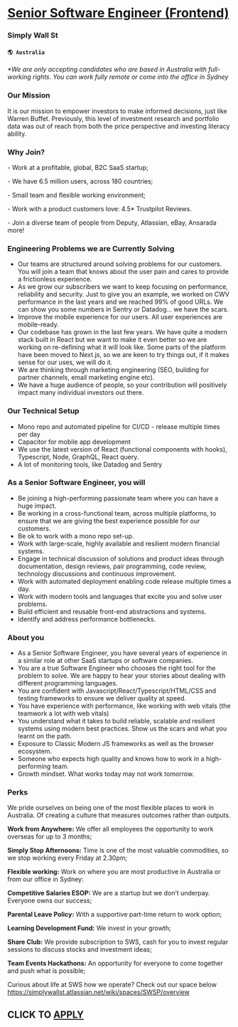 # [Senior Software Engineer (Frontend)](https://www.remotewlb.com/apply/senior-software-engineer-frontend-69941)  
### Simply Wall St  
#### `🌎 Australia`  

_*We are only accepting candidates who are based in Australia with full-working rights. You can work fully remote or come into the office in Sydney_

### Our Mission

It is our mission to empower investors to make informed decisions, just like Warren Buffet. Previously, this level of investment research and portfolio data was out of reach from both the price perspective and investing literacy ability.

### Why Join?

\- Work at a profitable, global, B2C SaaS startup;

\- We have 6.5 million users, across 180 countries;

\- Small team and flexible working environment;

\- Work with a product customers love: 4.5* Trustpilot Reviews.

\- Join a diverse team of people from Deputy, Atlassian, eBay, Ansarada more!

### Engineering Problems we are Currently Solving

  * Our teams are structured around solving problems for our customers. You will join a team that knows about the user pain and cares to provide a frictionless experience.
  * As we grow our subscribers we want to keep focusing on performance, reliability and security. Just to give you an example, we worked on CWV performance in the last years and we reached 99% of good URLs. We can show you some numbers in Sentry or Datadog… we have the scars.
  * Improve the mobile experience for our users. All user experiences are mobile-ready. 
  * Our codebase has grown in the last few years. We have quite a modern stack built in React but we want to make it even better so we are working on re-defining what it will look like. Some parts of the platform have been moved to Next.js, so we are keen to try things out, if it makes sense for our uses, we will do it.
  * We are thinking through marketing engineering (SEO, building for partner channels, email marketing engine etc). 
  * We have a huge audience of people, so your contribution will positively impact many individual investors out there.

### Our Technical Setup

  * Mono repo and automated pipeline for CI/CD - release multiple times per day
  * Capacitor for mobile app development
  * We use the latest version of React (functional components with hooks), Typescript, Node, GraphQL, React query.
  * A lot of monitoring tools, like Datadog and Sentry

### As a Senior Software Engineer, you will

  * Be joining a high-performing passionate team where you can have a huge impact. 
  * Be working in a cross-functional team, across multiple platforms, to ensure that we are giving the best experience possible for our customers.
  * Be ok to work with a mono repo set-up.
  * Work with large-scale, highly available and resilient modern financial systems.
  * Engage in technical discussion of solutions and product ideas through documentation, design reviews, pair programming, code review, technology discussions and continuous improvement.
  * Work with automated deployment enabling code release multiple times a day.
  * Work with modern tools and languages that excite you and solve user problems.
  * Build efficient and reusable front-end abstractions and systems.
  * Identify and address performance bottlenecks.

### About you

  * As a Senior Software Engineer, you have several years of experience in a similar role at other SaaS startups or software companies.
  * You are a true Software Engineer who chooses the right tool for the problem to solve. We are happy to hear your stories about dealing with different programming languages.
  * You are confident with Javascript/React/Typescript/HTML/CSS and testing frameworks to ensure we deliver quality at speed.
  * You have experience with performance, like working with web vitals (the teamwork a lot with web vitals)
  * You understand what it takes to build reliable, scalable and resilient systems using modern best practices. Show us the scars and what you learnt on the path.
  * Exposure to Classic Modern JS frameworks as well as the browser ecosystem.
  * Someone who expects high quality and knows how to work in a high-performing team.
  * Growth mindset. What works today may not work tomorrow.

### Perks

We pride ourselves on being one of the most flexible places to work in Australia. Of creating a culture that measures outcomes rather than outputs.

**Work from Anywhere:** We offer all employees the opportunity to work overseas for up to 3 months;

 **Simply Stop Afternoons:** Time is one of the most valuable commodities, so we stop working every Friday at 2.30pm;

 **Flexible working:** Work on where you are most productive in Australia or from our office in Sydney:

**Competitive Salaries ESOP:** We are a startup but we don’t underpay. Everyone owns our success;

 **Parental Leave Policy:** With a supportive part-time return to work option;

 **Learning Development Fund:** We invest in your growth;

 **Share Club:** We provide subscription to SWS, cash for you to invest regular sessions to discuss stocks and investment ideas;

 **Team Events Hackathons:** An opportunity for everyone to come together and push what is possible;

Curious about life at SWS how we operate? Check out our space below https://simplywallst.atlassian.net/wiki/spaces/SWSP/overview

  
## CLICK TO [APPLY](https://www.remotewlb.com/apply/senior-software-engineer-frontend-69941)

